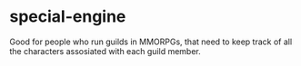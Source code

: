 # special-engine
Good for people who run guilds in MMORPGs, that need to keep track of all the characters assosiated with each guild member.
